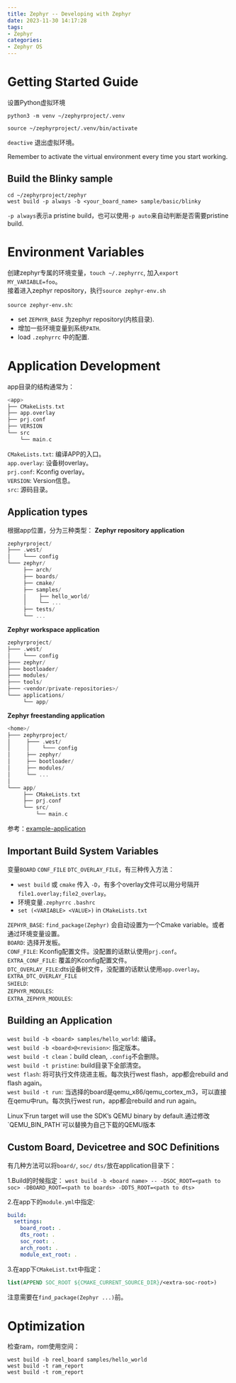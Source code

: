 ```yaml
---
title: Zephyr -- Developing with Zephyr
date: 2023-11-30 14:17:28
tags:
- Zephyr
categories:
- Zephyr OS
---
```


# Getting Started Guide

设置Python虚拟环境

`python3 -m venv ~/zephyrproject/.venv`

`source ~/zephyrproject/.venv/bin/activate`

`deactive` 退出虚拟环境。

<p class="note note-info">Remember to activate the virtual environment every time you start working.</p>

## Build the Blinky sample

```shell
cd ~/zephyrproject/zephyr
west build -p always -b <your_board_name> sample/basic/blinky
```

`-p always`表示a pristine build，也可以使用`-p auto`来自动判断是否需要pristine build.

# Environment Variables

创建zephyr专属的环境变量，`touch ~/.zephyrrc`, 加入`export MY_VARIABLE=foo`。  
接着进入zephyr repository，执行`source zephyr-env.sh`

`source zephyr-env.sh`:

- set `ZEPHYR_BASE` 为zephyr repository(内核目录).
- 增加一些环境变量到系统`PATH`.
- load `.zephyrrc` 中的配置.

# Application Development

app目录的结构通常为：

```c
<app>
├── CMakeLists.txt
├── app.overlay
├── prj.conf
├── VERSION
└── src
    └── main.c
```

`CMakeLists.txt`: 编译APP的入口。  
`app.overlay`: 设备树overlay。  
`prj.conf`: Kconfig overlay。  
`VERSION`: Version信息。  
`src`: 源码目录。

## Application types

根据app位置，分为三种类型：
**Zephyr repository application**

```c
zephyrproject/
├─── .west/
│    └─── config
└─── zephyr/
     ├── arch/
     ├── boards/
     ├── cmake/
     ├── samples/
     │    ├── hello_world/
     │    └── ...
     ├── tests/
     └── ...
```

**Zephyr workspace application**

```c
zephyrproject/
├─── .west/
│    └─── config
├─── zephyr/
├─── bootloader/
├─── modules/
├─── tools/
├─── <vendor/private-repositories>/
└─── applications/
     └── app/
```

**Zephyr freestanding application**

```c
<home>/
├─── zephyrproject/
│     ├─── .west/
│     │    └─── config
│     ├── zephyr/
│     ├── bootloader/
│     ├── modules/
│     └── ...
│
└─── app/
     ├── CMakeLists.txt
     ├── prj.conf
     └── src/
         └── main.c
```

参考：[example-application](https://github.com/zephyrproject-rtos/example-application)

## Important Build System Variables

变量`BOARD` `CONF_FILE` `DTC_OVERLAY_FILE`，有三种传入方法：

- `west build` 或 `cmake` 传入 `-D`，有多个overlay文件可以用分号隔开`file1.overlay;file2_overlay`。
- 环境变量`.zephyrrc` `.bashrc`
- `set (<VARIABLE> <VALUE>)` in `CMakeLists.txt`

`ZEPHYR_BASE`: `find_package(Zephyr)` 会自动设置为一个Cmake variable。或者通过环境变量设置。  
`BOARD`: 选择开发板。  
`CONF_FILE`: Kconfig配置文件。没配置的话默认使用`prj.conf`。  
`EXTRA_CONF_FILE`: 覆盖的Kconfig配置文件。  
`DTC_OVERLAY_FILE`:dts设备树文件，没配置的话默认使用`app.overlay`。  
`EXTRA_DTC_OVERLAY_FILE`  
`SHIELD`:  
`ZEPHYR_MODULES`:  
`EXTRA_ZEPHYR_MODULES`:

## Building an Application

`west build -b <board> samples/hello_world`: 编译。  
`west build -b <board>@<revision>`: 指定版本。  
`west build -t clean`：build clean, `.config`不会删除。  
`west build -t pristine`: build目录下全部清空。  
`west flash`: 将可执行文件烧进主板。每次执行west flash，app都会rebuild and flash again。  
`west build -t run`: 当选择的board是qemu_x86/qemu_cortex_m3，可以直接在qemu中run。每次执行west run，app都会rebuild and run again。  

<p class="note note-info">Linux下run target will use the SDK’s QEMU binary by default.通过修改`QEMU_BIN_PATH`可以替换为自己下载的QEMU版本</p>

## Custom Board, Devicetree and SOC Definitions

有几种方法可以将`board/`, `soc/` `dts/`放在application目录下：

1.Build的时候指定：
`west build -b <board name> -- -DSOC_ROOT=<path to soc> -DBOARD_ROOT=<path to boards> -DDTS_ROOT=<path to dts>`

2.在app下的`module.yml`中指定:

```yaml
build:
  settings:
    board_root: .
    dts_root: .
    soc_root: .
    arch_root: .
    module_ext_root: .
```

3.在app下`CMakeList.txt`中指定：

```CMake
list(APPEND SOC_ROOT ${CMAKE_CURRENT_SOURCE_DIR}/<extra-soc-root>)
```

注意需要在`find_package(Zephyr ...)`前。

# Optimization

检查ram，rom使用空间：

```shell
west build -b reel_board samples/hello_world
west build -t ram_report
west build -t rom_report
```
